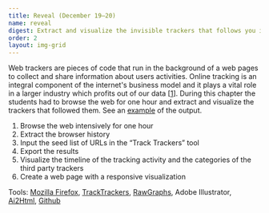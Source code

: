 ```yaml
---
title: Reveal (December 19–20)
name: reveal
digest: Extract and visualize the invisible trackers that follows you in one hour of web browsing.
order: 2
layout: img-grid
---
```


Web trackers are pieces of code that run in the background of a web pages to collect and share information about users activities. Online tracking is an integral component of the internet's business model and it plays a vital role in a larger industry which profits out of our data \[[1](https://ourdataourselves.tacticaltech.org/posts/trackography/)\].
During this chapter the students had to browse the web for one hour and extract and visualize the trackers that followed them. See an [example](https://kipp-fhtagn.github.io/ai2html-fanelli/index.html) of the output.

1. Browse the web intensively for one hour
2. Extract the browser history
3. Input the seed list of URLs in the “Track Trackers” tool
4. Export the results
5. Visualize the timeline of the tracking activity and the categories of the third party trackers
6. Create a web page with a responsive visualization

Tools: [Mozilla Firefox](https://www.mozilla.org/en-US/firefox/new/), [TrackTrackers](https://wiki.digitalmethods.net/Dmi/ToolTrackerTracker), [RawGraphs](https://rawgraphs.io/), Adobe Illustrator, [Ai2Html](http://ai2html.org/), [Github](https://github.com/)
